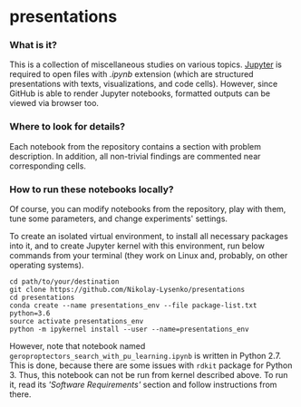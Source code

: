 # presentations

### What is it?
This is a collection of miscellaneous studies on various topics. [Jupyter](https://jupyter.org/) is required to open files with *.ipynb* extension (which are structured presentations with texts, visualizations, and code cells). However, since GitHub is able to render Jupyter notebooks, formatted outputs can be viewed via browser too.

### Where to look for details?
Each notebook from the repository contains a section with problem description. In addition, all non-trivial findings are commented near corresponding cells.

### How to run these notebooks locally?
Of course, you can modify notebooks from the repository, play with them, tune some parameters, and change experiments' settings.

To create an isolated virtual environment, to install all necessary packages into it, and to create Jupyter kernel with this environment, run below commands from your terminal (they work on Linux and, probably, on other operating systems).
```
cd path/to/your/destination
git clone https://github.com/Nikolay-Lysenko/presentations
cd presentations
conda create --name presentations_env --file package-list.txt python=3.6
source activate presentations_env
python -m ipykernel install --user --name=presentations_env
```

However, note that notebook named `geroproptectors_search_with_pu_learning.ipynb` is written in Python 2.7. This is done, because there are some issues with `rdkit` package for Python 3. Thus, this notebook can not be run from kernel described above. To run it, read its *'Software Requirements'* section and follow instructions from there. 


